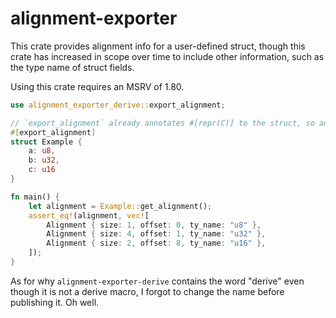 # alignment-exporter

This crate provides alignment info for a user-defined struct, though this crate has increased in scope over time to include other information, such as the type name of struct fields.

Using this crate requires an MSRV of 1.80.

```rs
use alignment_exporter_derive::export_alignment;

// `export_alignment` already annotates #[repr(C)] to the struct, so adding that yourself is not required. However, it is always better to include it in your code for the sake of explicitness.
#[export_alignment]
struct Example {
    a: u8,
    b: u32,
    c: u16
}

fn main() {
    let alignment = Example::get_alignment();
    assert_eq!(alignment, vec![
        Alignment { size: 1, offset: 0, ty_name: "u8" },
        Alignment { size: 4, offset: 1, ty_name: "u32" },
        Alignment { size: 2, offset: 8, ty_name: "u16" },
    ]);
}
```

As for why `alignment-exporter-derive` contains the word "derive" even though it is not a derive macro, I forgot to change the name before publishing it. Oh well.
